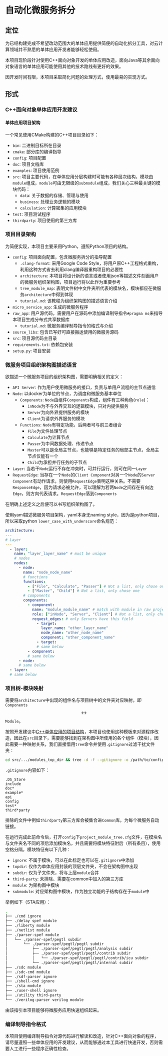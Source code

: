 
# 自动化微服务拆分

## 定位

为已经构建完成不希望改动范围大的单体应用提供简便的自动化拆分工具，对云计算领域并不熟悉的单体应用开发者能够轻松使用。

本项目现阶段针对使用C++面向对象开发的单体应用改造，面向Java等其余面向对象语言的单体应用可能使用其他的技术路线有更好的效果。

因开发时间有限，本项目采取简化问题的处理方式，使用最易的实现方式。

## 形式

### C++面向对象单体应用开发建议

#### 单体应用项目架构

一个常见使用CMake构建的C++项目目录如下：

- `bin`: 二进制目标所在目录
- `cmake`: 部分库的编译指导
- `config`: 项目配置
- `doc`: 项目文档库
- `examples`: 项目使用范例
- `src`: 项目主要代码，在单体应用分层构建时可能有各种层次结构，模块由`module`组成，`module`可由无限级的`submodule`组成，我们关心三种最关键的模块代码：
	- `data`: 关于数据的存储、管理与使用
	- `business`: 处理业务逻辑的模块
	- `calculation`: 计算密集的应用模块
- `test`: 项目测试程序
- `thirdparty`: 项目使用的第三方库


### 项目目录架构

为简便实现，本项目主要采用Python，遵照Python项目的结构。

- `config`: 项目面向配置，包含微服务拆分的指导配置
	- `.clang-format`: 采用Google Code Style，将用户原C++工程格式重构，利用这种方式省去利用clang编译器重构项目的必要性
	- `architecture`: 本项目将设计新的语言或者使用json等描述文件刻画用户的微服务组织架构图，项目运行将以此作为重要参考
	- `tree_module_map`: 表明文件树中文件夹所代表的模块名，模块都应在微服务`architecture`中得到体现
	- `tutorial.md`: 该教程为组织架构图的描述语言介绍
- `micro_service_app`: 生成的微服务程序
- `raw_app`: 用户源代码，需要用户在源码中添加编译制导指令`#pragma ms`来指导本项目生成分布式共享数据库
	- `tutorial.md`: 微服务编译制导指令的格式与介绍
- `source_libs`: 包含已写好可直接搬运使用的微服务源码
- `src`: 项目源代码主目录
- `requirements.txt`: 依赖包安装
- `setup.py`: 项目安装

### 微服务项目组织架构图描述语言

欲描述一个微服务项目的组织架构图，需要明确相关的定义：

- `API Server`: 作为用户使用微服务的接口，负责与单用户流程的主节点通信
- `Node`: 以docker为单位的节点，为调度和微服务基本单位
	- `Components`: `Node`由组件`Components`构成，组件有三种角色(`role`)：
		- `inNode`为不与外界交互的逻辑模块，只对内提供服务
		- `Server`为向外界提供服务的模块
		- `Client`为请求外界服务的模块
	- `Functions`: `Node`有特定功能，后两者可与前三者组合
		- `File`为文件处理节点
		- `Calculate`为计算节点
		- `Passer`为中间数据处理、传递节点
		- `Master`可以是全局主节点，也能够是特定任务的局部主节点，全局主节点仅能有一个
		- `Child`为承担并行任务的子节点
- `Layer`: 当若干`Node`运行不存在冲突时，可并行运行，则可在同一`Layer`
- `RequestEdge`: 当存在一个`Node`的`Client Component`对另一个`Node`的`Server Component`有动作请求，则使用`RequestEdge`表明这种关系。不需要`ResponseEdge`，因为请求必被允许，可以理解为若两`Node`之间存在有向边`Edge`，则方向代表请求。`RequestEdge`落到`Components`

在明确上述定义之后便可以书写组织架构图了。

使用yaml描述微服务项目架构，yaml本身无naming style，因为是python项目，所以采取python `lower_case_with_underscore`命名规范：

```yaml
architecture:
---
# Layer
---
  - layer:
    name: "layer_layer_name" # must be unique
    # nodes
	nodes:
	  - node:
	    name: "node_node_name"
	    # functions
	    functions: 
	      - ["File", "Calculate", "Passer"] # Not a list, only chose one
	      - ["Master", "Child"] # Not a list, only chose one
	    # components
	    components:
	      - component:
	        name: "module_module_name" # match with module in raw project belew
	        role: ["inNode", "Server", "Client"] # Not a list, only chose one
	        request_edges: # only Servers have this field
	          - target:
	            layer_name: "other_layer_name"
	            node_name: "other_node_name"
	            component: "other_component_name"
	          - target:
	          # same below
	      - component:
	      # same below
	  - node:
	  # same below
  - layer:
  # same below
```

### 项目树-模块映射

需要将`architecture`中出现的组件名与项目树中的文件夹对应映射，即`Components`$$\leftrightarrow$$`Module`。

按照开发建议中[C++单体应用的项目结构](#单体应用项目架构)，本项目也使用这种模板来对源程序改造，因此在`src`目录下，需要能够找到在架构图中所使用的各个组件（模块），因此需要一种映射关系，我们直接借用`tree`命令并使用`.gitignore`过滤干扰文件夹：

```sh
cd src/.../modules_top_dir && tree -d -f --gitignore -o /path/to/config/project_module_tree.cfg
```

`.gitignore`内容如下：

```gitignore
.DS_Store
include
doc*
example*
api
config
test*
third*party
```

排除的文件中例如`thirdparty`第三方库会被集合进`Common`库，为每个微服务自动链接。

在运行完成此前命令后，打开`config`下`project_module_tree.cfg`文件，在模块名与文件夹名不同的项后添加模块名，并且需要将模块特征附后（所有条目），使用空格分隔，模块特征有以下几种：

- `ignore`: 不属于模块，可以在此标定也可以在`.gitignore`中添加
- `topdir`: 仅作为单体应用封装的顶层文件夹，不会在架构图中出现
- `subdir`: 仅为子文件夹，将与上层`module`合并
- `third-party`: 未排除、需要在common中加入的第三方库
- `module`: 为架构图中模块
- `submodule`: 对应架构图中模块，作为独立功能的子结构存在于`module`中

举例如下（STA应用）：

```sh
.
├── ./cmd ignore
├── ./delay spef module
├── ./liberty module
├── ./netlist module
├── ./parser-spef module
│   └── ./parser-spef/pegtl subdir
│       └── ./parser-spef/pegtl/pegtl subdir
│           ├── ./parser-spef/pegtl/pegtl/analysis subdir
│           ├── ./parser-spef/pegtl/pegtl/contrib subdir
│           │   └── ./parser-spef/pegtl/pegtl/contrib/icu subdir
│           └── ./parser-spef/pegtl/pegtl/internal subdir
├── ./sdc module
├── ./sdc-cmd module
├── ./sdf-parser ignore
├── ./shell-cmd ignore
├── ./sta module
├── ./user-shell ignore
├── ./utility third-party
└── ./verilog-parser verilog module
```

由该指引本项目能够将微服务应用快速组织起来。

### 编译制导指令格式

本项目使用编译制导指令对源代码进行解读和改造，针对C++面向对象的程序，请尽量遵照一些单体应用的开发建议，从而能够通过本工具进行快速开发，否则需要人工进行一些程序正确性检查。

